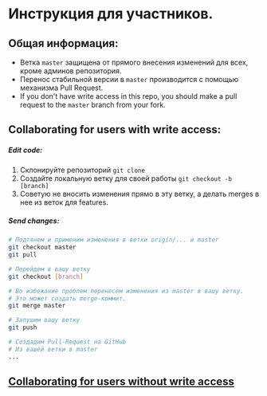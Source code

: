 # Инструкция для участников.

## Общая информация:
* Ветка `master` защищена от прямого внесения изменений для всех, кроме
админов репозитория.
* Перенос стабильной версии в `master` производится
с помощью механизма Pull Request.
* If you don't have write access in this repo, you should make
a pull request to the `master` branch from your fork.

## Collaborating for users with write access:
##### Edit code:
1) Склонируйте репозиторий `git clone`
2) Создайте локальную ветку для своей работы `git checkout -b [branch]`
3) Советую не вносить изменения прямо в эту ветку, а делать
merges в нее из веток для features.

##### Send changes:
```bash
# Подтянем и применим изменения в ветки origin/... и master
git checkout master
git pull

# Перейдем в вашу ветку
git checkout [branch]

# Во избежание проблем перенесем изменения из master в вашу ветку.
# Это может создать merge-коммит.
git merge master

# Запушим вашу ветку
git push

# Создадим Pull-Request на GitHub
# Из вашей ветки в master
...
```

## [Collaborating for users without write access](https://gist.github.com/Chaser324/ce0505fbed06b947d962)
